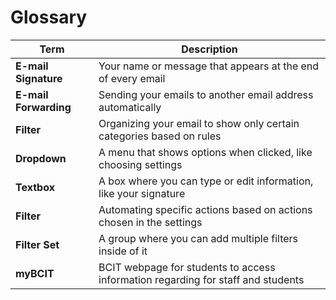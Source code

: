 # Glossary

| Term                  | Description                                                          |
|-----------------------|----------------------------------------------------------------------|
| **E-mail Signature**  | Your name or message that appears at the end of every email          |
| **E-mail Forwarding** | Sending your emails to another email address automatically           |
| **Filter**            | Organizing your email to show only certain categories based on rules |
| **Dropdown**          | A menu that shows options when clicked, like choosing settings       |
| **Textbox**           | A box where you can type or edit information, like your signature    |
| **Filter**            | Automating specific actions based on actions chosen in the settings  |
| **Filter Set**        | A group where you can add multiple filters inside of it              |
| **myBCIT**            | BCIT webpage for students to access information regarding for staff and students |

